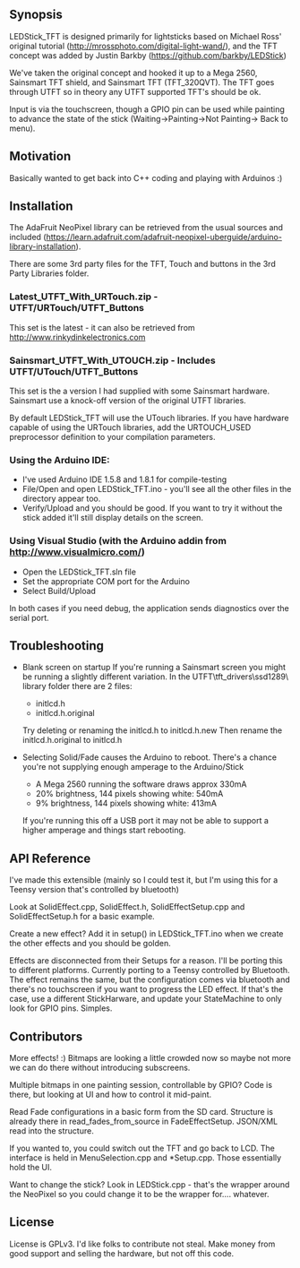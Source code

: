 ## Synopsis

LEDStick_TFT is designed primarily for lightsticks based on Michael Ross' original tutorial (http://mrossphoto.com/digital-light-wand/), and the TFT concept was added by Justin Barkby (https://github.com/barkby/LEDStick)

We've taken the original concept and hooked it up to a Mega 2560, Sainsmart TFT shield, and Sainsmart TFT (TFT_320QVT). The TFT goes through UTFT so in theory any UTFT supported TFT's should be ok.

Input is via the touchscreen, though a GPIO pin can be used while painting to advance the state of the stick (Waiting->Painting->Not Painting-> Back to menu).

## Motivation

Basically wanted to get back into C++ coding and playing with Arduinos :)

## Installation

The AdaFruit NeoPixel library can be retrieved from the usual sources and included (https://learn.adafruit.com/adafruit-neopixel-uberguide/arduino-library-installation).

There are some 3rd party files for the TFT, Touch and buttons in the 3rd Party Libraries folder.

### Latest_UTFT_With_URTouch.zip - UTFT/URTouch/UTFT_Buttons
This set is the latest - it can also be retrieved from http://www.rinkydinkelectronics.com
### Sainsmart_UTFT_With_UTOUCH.zip - Includes UTFT/UTouch/UTFT_Buttons
This set is the a version I had supplied with some Sainsmart hardware. Sainsmart use a knock-off version of the original UTFT libraries.

By default LEDStick_TFT will use the UTouch libraries. If you have hardware capable of using the URTouch libraries, add the URTOUCH_USED preprocessor definition to your compilation parameters.


### Using the Arduino IDE:
* I've used Arduino IDE 1.5.8 and 1.8.1 for compile-testing
* File/Open and open LEDStick_TFT.ino - you'll see all the other files in the directory appear too.
* Verify/Upload and you should be good. If you want to try it without the stick added it'll still display details on the screen.

### Using Visual Studio (with the Arduino addin from http://www.visualmicro.com/)
* Open the LEDStick_TFT.sln file
* Set the appropriate COM port for the Arduino
* Select Build/Upload

In both cases if you need debug, the application sends diagnostics over the serial port.

## Troubleshooting
* Blank screen on startup
	If you're running a Sainsmart screen you might be running a slightly different variation. In the UTFT\tft_drivers\ssd1289\ library folder there are 2 files:
	* initlcd.h
	* initlcd.h.original

    Try deleting or renaming the initlcd.h to initlcd.h.new
    Then rename the initlcd.h.original to initlcd.h

* Selecting Solid/Fade causes the Arduino to reboot.
	There's a chance you're not supplying enough amperage to the Arduino/Stick
	* A Mega 2560 running the software draws approx 330mA
	* 20% brightness, 144 pixels showing white: 540mA
	* 9% brightness, 144 pixels showing white: 413mA
	
	If you're running this off a USB port it may not be able to support a higher amperage and things start rebooting.

## API Reference

I've made this extensible (mainly so I could test it, but I'm using this for a Teensy version that's controlled by bluetooth)

Look at SolidEffect.cpp, SolidEffect.h, SolidEffectSetup.cpp and SolidEffectSetup.h for a basic example.

Create a new effect? Add it in setup() in LEDStick_TFT.ino when we create the other effects and you should be golden.

Effects are disconnected from their Setups for a reason. I'll be porting this to different platforms. Currently porting to a Teensy controlled by Bluetooth. The effect remains the same, but the configuration comes via bluetooth and there's no touchscreen if you want to progress the LED effect. If that's the case, use a different StickHarware, and update your StateMachine to only look for GPIO pins. Simples.

## Contributors

More effects! :) Bitmaps are looking a little crowded now so maybe not more we can do there without introducing subscreens. 

Multiple bitmaps in one painting session, controllable by GPIO? Code is there, but looking at UI and how to control it mid-paint.

Read Fade configurations in a basic form from the SD card. Structure is already there in read_fades_from_source in FadeEffectSetup. JSON/XML read into the structure. 

If you wanted to, you could switch out the TFT and go back to LCD. The interface is held in MenuSelection.cpp and *Setup.cpp. Those essentially hold the UI.

Want to change the stick? Look in LEDStick.cpp - that's the wrapper around the NeoPixel so you could change it to be the wrapper for.... whatever.

## License

License is GPLv3. I'd like folks to contribute not steal. Make money from good support and selling the hardware, but not off this code.
